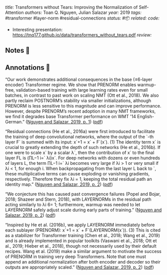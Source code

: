 *title:* Transformers without Tears: Improving the Normalization of Self-Attention
*authors:* Toan Q. Nguyen, Julian Salazar
*year:* 2019
*tags:* #transformer #layer-norm #residual-connections 
*status:* #📦 
*related:*
*code:*
- Interesting presentation: https://tnq177.github.io/data/transformers_without_tears.pdf
*review:*

## Notes 📍

## Annotations 📖

“Our work demonstrates additional consequences in the base (≤6-layer encoder) Transformer regime. We show that PRENORM enables warmup-free, validation-based training with large learning rates even for small batches, in contrast to past work on scaling NMT (Ott et al., 2018). We also partly reclaim POSTNORM’s stability via smaller initializations, although PRENORM is less sensitive to this magnitude and can improve performance. However, despite PRENORM’s recent adoption in many NMT frameworks, we find it degrades base Transformer performance on WMT '14 English-German.” ([Nguyen and Salazar, 2019, p. 1](zotero://select/library/items/EDLX35I6)) ([pdf](zotero://open-pdf/library/items/2PAADYR7?page=1&annotation=HQ986YIT))

“Residual connections (He et al., 2016a) were first introduced to facilitate the training of deep convolutional networks, where the output of the \`-th layer F\` is summed with its input: x\`+1 = x\` + F\`(x\`). (1) The identity term x\` is crucial to greatly extending the depth of such networks (He et al., 2016b). If one were to scale x\` by a scalar λ\`, then the contribution of x\` to the final layer FL is (∏L−1 i=\` λi)x\`. For deep networks with dozens or even hundreds of layers L, the term ∏L−1 i=\` λi becomes very large if λi > 1 or very small if λi < 1, for enough i. When backpropagating from the last layer L back to \`, these multiplicative terms can cause exploding or vanishing gradients, respectively. Therefore they fix λi = 1, keeping the total residual path an identity map.” ([Nguyen and Salazar, 2019, p. 2](zotero://select/library/items/EDLX35I6)) ([pdf](zotero://open-pdf/library/items/2PAADYR7?page=2&annotation=NCSKYHZT))

“We conjecture this has caused past convergence failures (Popel and Bojar, 2018; Shazeer and Stern, 2018), with LAYERNORMs in the residual path acting similarly to λi 6= 1; furthermore, warmup was needed to let LAYERNORM safely adjust scale during early parts of training.” ([Nguyen and Salazar, 2019, p. 2](zotero://select/library/items/EDLX35I6)) ([pdf](zotero://open-pdf/library/items/2PAADYR7?page=2&annotation=RQP4GPTS))

“Inspired by He et al. (2016b), we apply LAYERNORM immediately before each sublayer (PRENORM): x\`+1 = x\` + F\`(LAYERNORM(x\`)). (3) This is cited as a stabilizer for Transformer training (Chen et al., 2018; Wang et al., 2019) and is already implemented in popular toolkits (Vaswani et al., 2018; Ott et al., 2019; Hieber et al., 2018), though not necessarily used by their default recipes. Wang et al. (2019) make a similar argument to motivate the success of PRENORM in training very deep Transformers. Note that one must append an additional normalization after both encoder and decoder so their outputs are appropriately scaled.” ([Nguyen and Salazar, 2019, p. 2](zotero://select/library/items/EDLX35I6)) ([pdf](zotero://open-pdf/library/items/2PAADYR7?page=2&annotation=HGX5V3N6))
